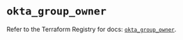 # `okta_group_owner`

Refer to the Terraform Registry for docs: [`okta_group_owner`](https://registry.terraform.io/providers/okta/okta/4.11.0/docs/resources/group_owner).
